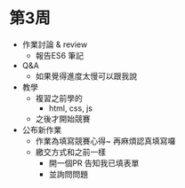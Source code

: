 # 第3周

- 作業討論 & review
  - 報告ES6 筆記
- Q&A
  - 如果覺得進度太慢可以跟我說
- 教學
  - 複習之前學的
    - html, css, js
  - 之後才開始競賽
- 公布新作業
  - 作業為填寫競賽心得~ 再麻煩認真填寫囉
  - 繳交方式和之前一樣
    - 開一個PR 告知我已填表單
    - 並詢問問題
